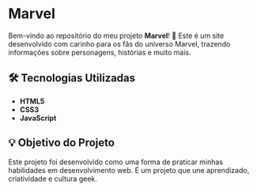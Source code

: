 

# Marvel

Bem-vindo ao repositório do meu projeto **Marvel**! 🚀
Este é um site desenvolvido com carinho para os fãs do universo Marvel, trazendo informações sobre personagens, histórias e muito mais.

## 🛠 Tecnologias Utilizadas

* **HTML5**
* **CSS3**
* **JavaScript**

## 💡 Objetivo do Projeto

Este projeto foi desenvolvido como uma forma de praticar minhas habilidades em desenvolvimento web. É um projeto que une aprendizado, criatividade e cultura geek.

